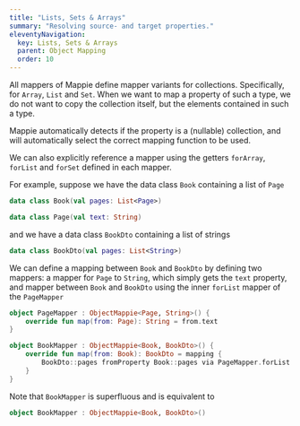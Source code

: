 ```yaml
---
title: "Lists, Sets & Arrays"
summary: "Resolving source- and target properties."
eleventyNavigation:
  key: Lists, Sets & Arrays
  parent: Object Mapping
  order: 10
---
```


All mappers of Mappie define mapper variants for collections. Specifically, for `Array`, `List` and `Set`. When we want to map a
property of such a type, we do not want to copy the collection itself, but the elements contained in such a type.

Mappie automatically detects if the property is a (nullable) collection, and will automatically select the correct mapping
function to be used.

We can also explicitly reference a mapper using the getters `forArray`, `forList` and `forSet` defined
in each mapper.

For example, suppose we have the data class `Book` containing a list of `Page`
```kotlin
data class Book(val pages: List<Page>)

data class Page(val text: String)
```
and we have a data class `BookDto` containing a list of strings
```kotlin
data class BookDto(val pages: List<String>)
```

We can define a mapping between `Book` and `BookDto` by defining two mappers: a mapper for `Page` to `String`, which simply
gets the `text` property, and mapper between `Book` and `BookDto` using the inner `forList` mapper of the `PageMapper`
```kotlin
object PageMapper : ObjectMappie<Page, String>() {
    override fun map(from: Page): String = from.text
}

object BookMapper : ObjectMappie<Book, BookDto>() {
    override fun map(from: Book): BookDto = mapping {
        BookDto::pages fromProperty Book::pages via PageMapper.forList
    }
}
```
Note that `BookMapper` is superfluous and is equivalent to 
```kotlin
object BookMapper : ObjectMappie<Book, BookDto>()
```